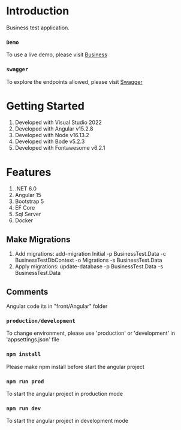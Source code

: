 # Introduction 
Business test application.

### `Demo`
To use a live demo, please visit [Business](https://business-test-ui-david-raygosa.fly.dev)

### `swagger`
To explore the endpoints allowed, please visit [Swagger](https://business-test-david-raygosa.fly.dev/index.html)

# Getting Started
1. Developed with Visual Studio 2022
2. Developed with Angular v15.2.8
3. Developed with Node v16.13.2
4. Developed with Bode v5.2.3
4. Developed with Fontawesome v6.2.1

# Features
1. .NET 6.0
2. Angular 15
3. Bootstrap 5
4. EF Core
5. Sql Server
6. Docker

## Make Migrations
1. Add migrations: add-migration Initial -p BusinessTest.Data -c BusinessTestDbContext -o Migrations -s BusinessTest.Data
2. Apply migrations: update-database -p BusinessTest.Data -s BusinessTest.Data

## Comments
Angular code its in "front/Angular" folder

### `production/development`
To change environment, please use 'production' or 'development' in 'appsettings.json' file

### `npm install`
Please make npm install before start the angular project

### `npm run prod`
To start the angular project in production mode

### `npm run dev`
To start the angular project in development mode